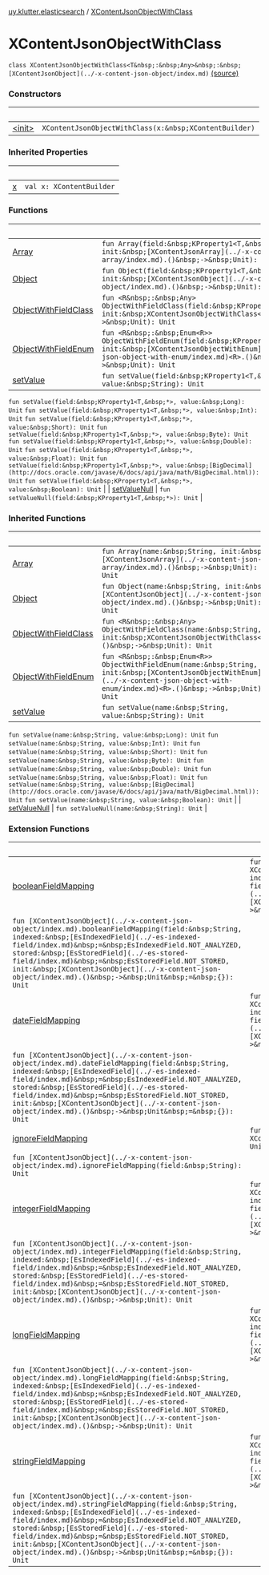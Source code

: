 [uy.klutter.elasticsearch](../index.md) / [XContentJsonObjectWithClass](.)


# XContentJsonObjectWithClass
`class XContentJsonObjectWithClass<T&nbsp;:&nbsp;Any>&nbsp;:&nbsp;[XContentJsonObject](../-x-content-json-object/index.md)` [(source)](https://github.com/kohesive/klutter/blob/master/elasticsearch-jdk7/src/main/kotlin/uy/klutter/elasticsearch/XContent.kt#L41)



### Constructors

|&nbsp;|&nbsp;|
|---|---|
| [&lt;init&gt;](-init-.md) | `XContentJsonObjectWithClass(x:&nbsp;XContentBuilder)` |

### Inherited Properties

|&nbsp;|&nbsp;|
|---|---|
| [x](../-x-content-json-object/x.md) | `val x: XContentBuilder` |

### Functions

|&nbsp;|&nbsp;|
|---|---|
| [Array](-array.md) | `fun Array(field:&nbsp;KProperty1<T,&nbsp;*>, init:&nbsp;[XContentJsonArray](../-x-content-json-array/index.md).()&nbsp;->&nbsp;Unit): Unit` |
| [Object](-object.md) | `fun Object(field:&nbsp;KProperty1<T,&nbsp;*>, init:&nbsp;[XContentJsonObject](../-x-content-json-object/index.md).()&nbsp;->&nbsp;Unit): Unit` |
| [ObjectWithFieldClass](-object-with-field-class.md) | `fun <R&nbsp;:&nbsp;Any> ObjectWithFieldClass(field:&nbsp;KProperty1<T,&nbsp;*>, init:&nbsp;XContentJsonObjectWithClass<R>.()&nbsp;->&nbsp;Unit): Unit` |
| [ObjectWithFieldEnum](-object-with-field-enum.md) | `fun <R&nbsp;:&nbsp;Enum<R>> ObjectWithFieldEnum(field:&nbsp;KProperty1<T,&nbsp;*>, init:&nbsp;[XContentJsonObjectWithEnum](../-x-content-json-object-with-enum/index.md)<R>.()&nbsp;->&nbsp;Unit): Unit` |
| [setValue](set-value.md) | `fun setValue(field:&nbsp;KProperty1<T,&nbsp;*>, value:&nbsp;String): Unit`
`fun setValue(field:&nbsp;KProperty1<T,&nbsp;*>, value:&nbsp;Long): Unit`
`fun setValue(field:&nbsp;KProperty1<T,&nbsp;*>, value:&nbsp;Int): Unit`
`fun setValue(field:&nbsp;KProperty1<T,&nbsp;*>, value:&nbsp;Short): Unit`
`fun setValue(field:&nbsp;KProperty1<T,&nbsp;*>, value:&nbsp;Byte): Unit`
`fun setValue(field:&nbsp;KProperty1<T,&nbsp;*>, value:&nbsp;Double): Unit`
`fun setValue(field:&nbsp;KProperty1<T,&nbsp;*>, value:&nbsp;Float): Unit`
`fun setValue(field:&nbsp;KProperty1<T,&nbsp;*>, value:&nbsp;[BigDecimal](http://docs.oracle.com/javase/6/docs/api/java/math/BigDecimal.html)): Unit`
`fun setValue(field:&nbsp;KProperty1<T,&nbsp;*>, value:&nbsp;Boolean): Unit` |
| [setValueNull](set-value-null.md) | `fun setValueNull(field:&nbsp;KProperty1<T,&nbsp;*>): Unit` |

### Inherited Functions

|&nbsp;|&nbsp;|
|---|---|
| [Array](../-x-content-json-object/-array.md) | `fun Array(name:&nbsp;String, init:&nbsp;[XContentJsonArray](../-x-content-json-array/index.md).()&nbsp;->&nbsp;Unit): Unit` |
| [Object](../-x-content-json-object/-object.md) | `fun Object(name:&nbsp;String, init:&nbsp;[XContentJsonObject](../-x-content-json-object/index.md).()&nbsp;->&nbsp;Unit): Unit` |
| [ObjectWithFieldClass](../-x-content-json-object/-object-with-field-class.md) | `fun <R&nbsp;:&nbsp;Any> ObjectWithFieldClass(name:&nbsp;String, init:&nbsp;XContentJsonObjectWithClass<R>.()&nbsp;->&nbsp;Unit): Unit` |
| [ObjectWithFieldEnum](../-x-content-json-object/-object-with-field-enum.md) | `fun <R&nbsp;:&nbsp;Enum<R>> ObjectWithFieldEnum(name:&nbsp;String, init:&nbsp;[XContentJsonObjectWithEnum](../-x-content-json-object-with-enum/index.md)<R>.()&nbsp;->&nbsp;Unit): Unit` |
| [setValue](../-x-content-json-object/set-value.md) | `fun setValue(name:&nbsp;String, value:&nbsp;String): Unit`
`fun setValue(name:&nbsp;String, value:&nbsp;Long): Unit`
`fun setValue(name:&nbsp;String, value:&nbsp;Int): Unit`
`fun setValue(name:&nbsp;String, value:&nbsp;Short): Unit`
`fun setValue(name:&nbsp;String, value:&nbsp;Byte): Unit`
`fun setValue(name:&nbsp;String, value:&nbsp;Double): Unit`
`fun setValue(name:&nbsp;String, value:&nbsp;Float): Unit`
`fun setValue(name:&nbsp;String, value:&nbsp;[BigDecimal](http://docs.oracle.com/javase/6/docs/api/java/math/BigDecimal.html)): Unit`
`fun setValue(name:&nbsp;String, value:&nbsp;Boolean): Unit` |
| [setValueNull](../-x-content-json-object/set-value-null.md) | `fun setValueNull(name:&nbsp;String): Unit` |

### Extension Functions

|&nbsp;|&nbsp;|
|---|---|
| [booleanFieldMapping](../boolean-field-mapping.md) | `fun <T&nbsp;:&nbsp;Any> XContentJsonObjectWithClass<T>.booleanFieldMapping(field:&nbsp;KProperty1<T,&nbsp;*>, indexed:&nbsp;[EsIndexedField](../-es-indexed-field/index.md)&nbsp;=&nbsp;EsIndexedField.NOT_ANALYZED, stored:&nbsp;[EsStoredField](../-es-stored-field/index.md)&nbsp;=&nbsp;EsStoredField.NOT_STORED, init:&nbsp;[XContentJsonObject](../-x-content-json-object/index.md).()&nbsp;->&nbsp;Unit&nbsp;=&nbsp;{}): Unit`
`fun [XContentJsonObject](../-x-content-json-object/index.md).booleanFieldMapping(field:&nbsp;String, indexed:&nbsp;[EsIndexedField](../-es-indexed-field/index.md)&nbsp;=&nbsp;EsIndexedField.NOT_ANALYZED, stored:&nbsp;[EsStoredField](../-es-stored-field/index.md)&nbsp;=&nbsp;EsStoredField.NOT_STORED, init:&nbsp;[XContentJsonObject](../-x-content-json-object/index.md).()&nbsp;->&nbsp;Unit&nbsp;=&nbsp;{}): Unit` |
| [dateFieldMapping](../date-field-mapping.md) | `fun <T&nbsp;:&nbsp;Any> XContentJsonObjectWithClass<T>.dateFieldMapping(field:&nbsp;KProperty1<T,&nbsp;*>, indexed:&nbsp;[EsIndexedField](../-es-indexed-field/index.md)&nbsp;=&nbsp;EsIndexedField.NOT_ANALYZED, stored:&nbsp;[EsStoredField](../-es-stored-field/index.md)&nbsp;=&nbsp;EsStoredField.NOT_STORED, init:&nbsp;[XContentJsonObject](../-x-content-json-object/index.md).()&nbsp;->&nbsp;Unit&nbsp;=&nbsp;{}): Unit`
`fun [XContentJsonObject](../-x-content-json-object/index.md).dateFieldMapping(field:&nbsp;String, indexed:&nbsp;[EsIndexedField](../-es-indexed-field/index.md)&nbsp;=&nbsp;EsIndexedField.NOT_ANALYZED, stored:&nbsp;[EsStoredField](../-es-stored-field/index.md)&nbsp;=&nbsp;EsStoredField.NOT_STORED, init:&nbsp;[XContentJsonObject](../-x-content-json-object/index.md).()&nbsp;->&nbsp;Unit&nbsp;=&nbsp;{}): Unit` |
| [ignoreFieldMapping](../ignore-field-mapping.md) | `fun <T&nbsp;:&nbsp;Any> XContentJsonObjectWithClass<T>.ignoreFieldMapping(field:&nbsp;KProperty1<T,&nbsp;*>): Unit`
`fun [XContentJsonObject](../-x-content-json-object/index.md).ignoreFieldMapping(field:&nbsp;String): Unit` |
| [integerFieldMapping](../integer-field-mapping.md) | `fun <T&nbsp;:&nbsp;Any> XContentJsonObjectWithClass<T>.integerFieldMapping(field:&nbsp;KProperty1<T,&nbsp;*>, indexed:&nbsp;[EsIndexedField](../-es-indexed-field/index.md)&nbsp;=&nbsp;EsIndexedField.NOT_ANALYZED, stored:&nbsp;[EsStoredField](../-es-stored-field/index.md)&nbsp;=&nbsp;EsStoredField.NOT_STORED, init:&nbsp;[XContentJsonObject](../-x-content-json-object/index.md).()&nbsp;->&nbsp;Unit&nbsp;=&nbsp;{}): Unit`
`fun [XContentJsonObject](../-x-content-json-object/index.md).integerFieldMapping(field:&nbsp;String, indexed:&nbsp;[EsIndexedField](../-es-indexed-field/index.md)&nbsp;=&nbsp;EsIndexedField.NOT_ANALYZED, stored:&nbsp;[EsStoredField](../-es-stored-field/index.md)&nbsp;=&nbsp;EsStoredField.NOT_STORED, init:&nbsp;[XContentJsonObject](../-x-content-json-object/index.md).()&nbsp;->&nbsp;Unit): Unit` |
| [longFieldMapping](../long-field-mapping.md) | `fun <T&nbsp;:&nbsp;Any> XContentJsonObjectWithClass<T>.longFieldMapping(field:&nbsp;KProperty1<T,&nbsp;*>, indexed:&nbsp;[EsIndexedField](../-es-indexed-field/index.md)&nbsp;=&nbsp;EsIndexedField.NOT_ANALYZED, stored:&nbsp;[EsStoredField](../-es-stored-field/index.md)&nbsp;=&nbsp;EsStoredField.NOT_STORED, init:&nbsp;[XContentJsonObject](../-x-content-json-object/index.md).()&nbsp;->&nbsp;Unit&nbsp;=&nbsp;{}): Unit`
`fun [XContentJsonObject](../-x-content-json-object/index.md).longFieldMapping(field:&nbsp;String, indexed:&nbsp;[EsIndexedField](../-es-indexed-field/index.md)&nbsp;=&nbsp;EsIndexedField.NOT_ANALYZED, stored:&nbsp;[EsStoredField](../-es-stored-field/index.md)&nbsp;=&nbsp;EsStoredField.NOT_STORED, init:&nbsp;[XContentJsonObject](../-x-content-json-object/index.md).()&nbsp;->&nbsp;Unit): Unit` |
| [stringFieldMapping](../string-field-mapping.md) | `fun <T&nbsp;:&nbsp;Any> XContentJsonObjectWithClass<T>.stringFieldMapping(field:&nbsp;KProperty1<T,&nbsp;*>, indexed:&nbsp;[EsIndexedField](../-es-indexed-field/index.md)&nbsp;=&nbsp;EsIndexedField.NOT_ANALYZED, stored:&nbsp;[EsStoredField](../-es-stored-field/index.md)&nbsp;=&nbsp;EsStoredField.NOT_STORED, init:&nbsp;[XContentJsonObject](../-x-content-json-object/index.md).()&nbsp;->&nbsp;Unit&nbsp;=&nbsp;{}): Unit`
`fun [XContentJsonObject](../-x-content-json-object/index.md).stringFieldMapping(field:&nbsp;String, indexed:&nbsp;[EsIndexedField](../-es-indexed-field/index.md)&nbsp;=&nbsp;EsIndexedField.NOT_ANALYZED, stored:&nbsp;[EsStoredField](../-es-stored-field/index.md)&nbsp;=&nbsp;EsStoredField.NOT_STORED, init:&nbsp;[XContentJsonObject](../-x-content-json-object/index.md).()&nbsp;->&nbsp;Unit&nbsp;=&nbsp;{}): Unit` |
